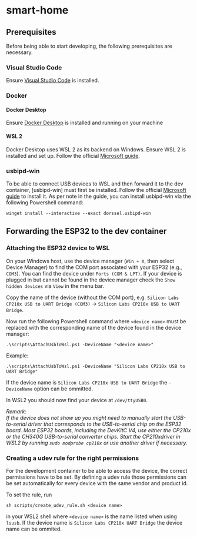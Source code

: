 # smart-home
## Prerequisites

Before being able to start developing, the following prerequisites are necessary.

### Visual Studio Code
Ensure [Visual Studio Code](https://code.visualstudio.com/) is installed.

### Docker
#### Docker Desktop
Ensure [Docker Desktop](https://www.docker.com/products/docker-desktop/) is installed and running on your machine

#### WSL 2
Docker Desktop uses WSL 2 as its backend on Windows. Ensure WSL 2 is installed and set up.
Follow the official [Microsoft guide](https://learn.microsoft.com/en-us/windows/wsl/install).

### usbipd-win
To be able to connect USB devices to WSL and then forward it to the dev container, [usbipd-win] must first be installed. Follow the official [Microsoft guide](https://learn.microsoft.com/en-us/windows/wsl/connect-usb) to install it.
As per note in the guide, you can install usbipd-win via the following Powershell command:
```shell
winget install --interactive --exact dorssel.usbipd-win
```

## Forwarding the ESP32 to the dev container
### Attaching the ESP32 device to WSL
On your Windows host, use the device manager (`Win + X`, then select Device Manager) to find the COM port associated with your ESP32 (e.g., `COM3`). You can find the device under `Ports (COM & LPT)`. If your device is plugged in but cannot be found in the device manager check the `Show hidden devices` via `View` in the menu bar.

Copy the name of the device (without the COM port), e.g. `Silicon Labs CP210x USB to UART Bridge (COM3)` -> `Silicon Labs CP210x USB to UART Bridge`.

Now run the following Powershell command where `<device name>` must be replaced with the corresponding name of the device found in the device manager:
```shell
.\scripts\AttachUsbToWsl.ps1 -DeviceName "<device name>"
```
Example:
```shell
.\scripts\AttachUsbToWsl.ps1 -DeviceName "Silicon Labs CP210x USB to UART Bridge"
```
If the device name is `Silicon Labs CP210x USB to UART Bridge` the `-DeviceName` option can be ommitted.

In WSL2 you should now find your device at `/dev/ttyUSB0`.

_Remark:_ \
_If the device does not show up you might need to manually start the USB-to-serial driver that corresponds to the USB-to-serial chip on the ESP32 board. Most ESP32 boards, including the DevKitC V4, use either the CP210x or the CH340G USB-to-serial converter chips. Start the CP210xdriver in WSL2 by running `sudo modprobe cp210x` or use another driver if necessary._

### Creating a udev rule for the right permissions
For the development container to be able to access the device, the correct permissions have to be set. By defining a udev rule those permissions can be set automatically for every device with the same vendor and product id.

To set the rule, run
```shell
sh scripts/create_udev_rule.sh <device name>
```
in your WSL2 shell where `<device name>` is the name listed when using `lsusb`. If the device name is `Silicon Labs CP210x UART Bridge` the device name can be ommited.